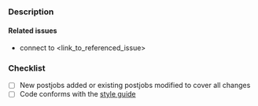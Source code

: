 ### Description


#### Related issues

<!--
Please use the following link syntaxes:

- connect to #49 (to reference issues in the current repository)
- connect to strongloop/loopback#49 (to reference issues in another repository)
-->

- connect to <link_to_referenced_issue>

### Checklist

<!--
- Please mark your choice with an "x" (i.e. [x], see
https://github.com/blog/1375-task-lists-in-gfm-issues-pulls-comments)
- PR's without test coverage will be closed.
-->

- [ ] New postjobs added or existing postjobs modified to cover all changes
- [ ] Code conforms with the [style
  guide](http://loopback.io/doc/en/contrib/style-guide.html)
